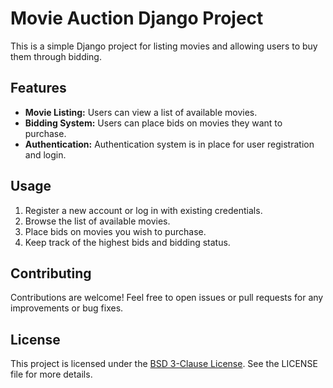 # Movie Auction Django Project

This is a simple Django project for listing movies and allowing users to buy them through bidding.

## Features

- **Movie Listing:** Users can view a list of available movies.
- **Bidding System:** Users can place bids on movies they want to purchase.
- **Authentication:** Authentication system is in place for user registration and login.



## Usage

1. Register a new account or log in with existing credentials.
2. Browse the list of available movies.
3. Place bids on movies you wish to purchase.
4. Keep track of the highest bids and bidding status.

## Contributing

Contributions are welcome! Feel free to open issues or pull requests for any improvements or bug fixes.

## License

This project is licensed under the [BSD 3-Clause License](LICENSE). See the LICENSE file for more details.

